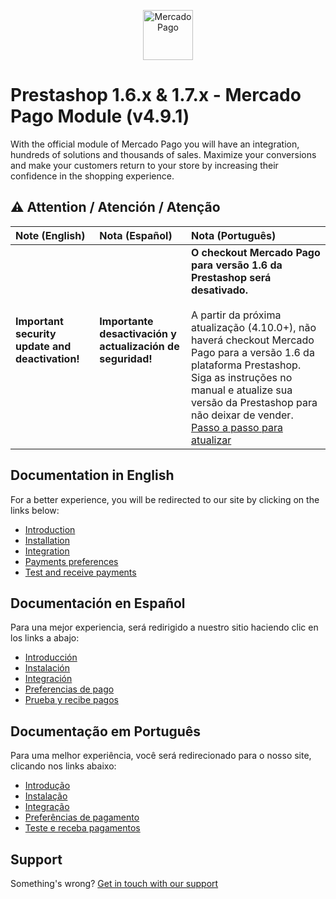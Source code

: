 <p align="center">
  <a href="https://www.mercadopago.com/">
    <img src="https://http2.mlstatic.com/ui/navigation/5.18.4/mercadopago/logo__large@2x.png" height="80" width="auto" alt="MercadoPago">
  </a>
</p>

# Prestashop 1.6.x & 1.7.x - Mercado Pago Module (v4.9.1)

With the official module of Mercado Pago you will have an integration, hundreds of solutions and thousands of sales. Maximize your conversions and make your customers return to your store by increasing their confidence in the shopping experience.

## :warning: Attention / Atención / Atenção

| Note (English)                                              | Nota (Español)                                                         | Nota (Português)                                                                                                                                                                                                                                                                                                                                                                                         |
| :---------------------------------------------------------- | :--------------------------------------------------------------------- | :------------------------------------------------------------------------------------------------------------------------------------------------------------------------------------------------------------------------------------------------------------------------------------------------------------------------------------------------------------------------------------------------------- |
| **Important security update and deactivation!** <br/> <br/> | **Importante desactivación y actualización de seguridad!** <br/> <br/> | **O checkout Mercado Pago para versão 1.6 da Prestashop será desativado.** <br/> <br/> A partir da próxima atualização (4.10.0+), não haverá checkout Mercado Pago para a versão 1.6 da plataforma Prestashop. Siga as instruções no manual e atualize sua versão da Prestashop para não deixar de vender. [Passo a passo para atualizar](https://devdocs.prestashop.com/1.7/basics/keeping-up-to-date/) |

## Documentation in English

For a better experience, you will be redirected to our site by clicking on the links below:

- [Introduction](https://www.mercadopago.com/developers/en/plugins_sdks/plugins/prestashop/introduction/)
- [Installation](https://www.mercadopago.com/developers/en/plugins_sdks/plugins/prestashop/instalation/)
- [Integration](https://www.mercadopago.com/developers/en/plugins_sdks/plugins/prestashop/integration/)
- [Payments preferences](https://www.mercadopago.com/developers/en/plugins_sdks/plugins/prestashop/preferences/)
- [Test and receive payments](https://www.mercadopago.com/developers/en/plugins_sdks/plugins/prestashop/receive-payments/)

## Documentación en Español

Para una mejor experiencia, será redirigido a nuestro sitio haciendo clic en los links a abajo:

- [Introducción](https://www.mercadopago.com.ar/developers/es/plugins_sdks/plugins/prestashop/introduction/)
- [Instalación](https://www.mercadopago.com.ar/developers/es/plugins_sdks/plugins/prestashop/instalation/)
- [Integración](https://www.mercadopago.com.ar/developers/es/plugins_sdks/plugins/prestashop/integration/)
- [Preferencias de pago](https://www.mercadopago.com.ar/developers/es/plugins_sdks/plugins/prestashop/preferences/)
- [Prueba y recibe pagos](https://www.mercadopago.com.ar/developers/es/plugins_sdks/plugins/prestashop/receive-payments/)

## Documentação em Português

Para uma melhor experiência, você será redirecionado para o nosso site, clicando nos links abaixo:

- [Introdução](https://www.mercadopago.com.br/developers/pt/plugins_sdks/plugins/prestashop/introduction/)
- [Instalação](https://www.mercadopago.com.br/developers/pt/plugins_sdks/plugins/prestashop/instalation/)
- [Integração](https://www.mercadopago.com.br/developers/pt/plugins_sdks/plugins/prestashop/integration/)
- [Preferências de pagamento](https://www.mercadopago.com.br/developers/pt/plugins_sdks/plugins/prestashop/preferences/)
- [Teste e receba pagamentos](https://www.mercadopago.com.br/developers/pt/plugins_sdks/plugins/prestashop/receive-payments/)

## Support

Something's wrong? [Get in touch with our support](https://www.mercadopago.com.ar/developers/en/support)
